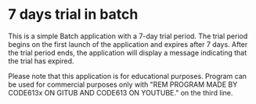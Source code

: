 # 7 days trial in batch
This is a simple Batch application with a 7-day trial period. The trial period begins on the first launch of the application and expires after 7 days. After the trial period ends, the application will display a message indicating that the trial has expired.

Please note that this application is for educational purposes.
Program can be used for commercial purposes only with "REM PROGRAM MADE BY CODE613x ON GITUB AND CODE613 ON YOUTUBE." on the third line.
